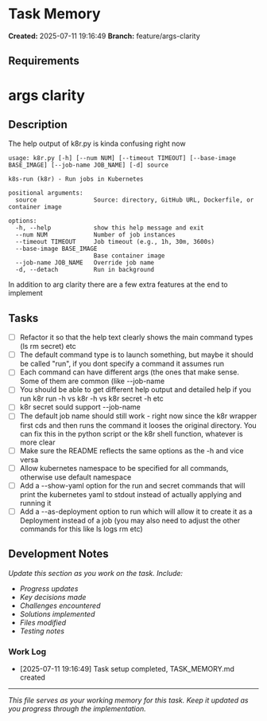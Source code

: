 # Task Memory

**Created:** 2025-07-11 19:16:49
**Branch:** feature/args-clarity

## Requirements

# args clarity

## Description
The help output of k8r.py is kinda confusing right now

```
usage: k8r.py [-h] [--num NUM] [--timeout TIMEOUT] [--base-image BASE_IMAGE] [--job-name JOB_NAME] [-d] source

k8s-run (k8r) - Run jobs in Kubernetes

positional arguments:
  source                Source: directory, GitHub URL, Dockerfile, or container image

options:
  -h, --help            show this help message and exit
  --num NUM             Number of job instances
  --timeout TIMEOUT     Job timeout (e.g., 1h, 30m, 3600s)
  --base-image BASE_IMAGE
                        Base container image
  --job-name JOB_NAME   Override job name
  -d, --detach          Run in background
```

In addition to arg clarity there are a few extra features at the end to implement

## Tasks
- [ ] Refactor it so that the help text clearly shows the main command types (ls rm secret) etc
- [ ] The default command type is to launch something, but maybe it should be called "run", if you dont specify a command it assumes run
- [ ] Each command can have different args (the ones that make sense. Some of them are common (like --job-name
- [ ] You should be able to get different help output and detailed help if you run k8r run -h vs k8r -h vs k8r secret -h etc
- [ ] k8r secret sould support --job-name
- [ ] The default job name should still work - right now since the k8r wrapper first cds and then runs the command it looses the original directory. You can fix this in the python script or the k8r shell function, whatever is more clear
- [ ] Make sure the README reflects the same options as the -h and vice versa
- [ ] Allow kubernetes namespace to be specified for all commands, otherwise use default namespace
- [ ] Add a --show-yaml option for the run and secret commands that will print the kubernetes yaml to stdout instead of actually applying and running it
- [ ] Add a --as-deployment option to run which will allow it to create it as a Deployment instead of a job (you may also need to adjust the other commands for this like ls logs rm etc)

## Development Notes

*Update this section as you work on the task. Include:*
- *Progress updates*
- *Key decisions made*
- *Challenges encountered*
- *Solutions implemented*
- *Files modified*
- *Testing notes*

### Work Log

- [2025-07-11 19:16:49] Task setup completed, TASK_MEMORY.md created

---

*This file serves as your working memory for this task. Keep it updated as you progress through the implementation.*
